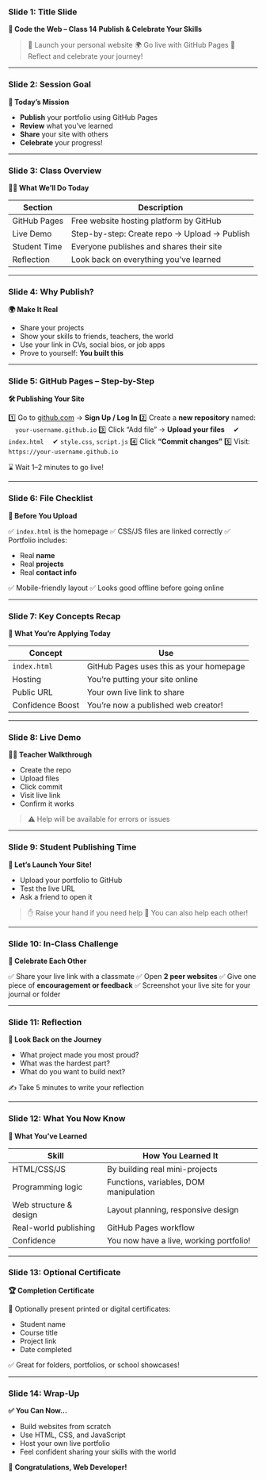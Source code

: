 ### **Slide 1: Title Slide**

**🏁 Code the Web – Class 14**
**Publish & Celebrate Your Skills**

> 🎯 Launch your personal website
> 🌍 Go live with GitHub Pages
> 🎉 Reflect and celebrate your journey!

---

### **Slide 2: Session Goal**

**🎯 Today’s Mission**

* **Publish** your portfolio using GitHub Pages
* **Review** what you’ve learned
* **Share** your site with others
* **Celebrate** your progress!

---

### **Slide 3: Class Overview**

**🧑‍🏫 What We’ll Do Today**

| Section      | Description                                  |
| ------------ | -------------------------------------------- |
| GitHub Pages | Free website hosting platform by GitHub      |
| Live Demo    | Step-by-step: Create repo → Upload → Publish |
| Student Time | Everyone publishes and shares their site     |
| Reflection   | Look back on everything you’ve learned       |

---

### **Slide 4: Why Publish?**

**🌍 Make It Real**

* Share your projects
* Show your skills to friends, teachers, the world
* Use your link in CVs, social bios, or job apps
* Prove to yourself: **You built this**

---

### **Slide 5: GitHub Pages – Step-by-Step**

**🛠️ Publishing Your Site**

1️⃣ Go to [github.com](https://github.com) → **Sign Up / Log In**
2️⃣ Create a **new repository** named:
 `your-username.github.io`
3️⃣ Click “Add file” → **Upload your files**
 ✔ `index.html`
 ✔ `style.css`, `script.js`
4️⃣ Click **“Commit changes”**
5️⃣ Visit: `https://your-username.github.io`

⌛ Wait 1–2 minutes to go live!

---

### **Slide 6: File Checklist**

**📁 Before You Upload**

✅ `index.html` is the homepage
✅ CSS/JS files are linked correctly
✅ Portfolio includes:

* Real **name**
* Real **projects**
* Real **contact info**

✅ Mobile-friendly layout
✅ Looks good offline before going online

---

### **Slide 7: Key Concepts Recap**

**📖 What You’re Applying Today**

| Concept          | Use                                     |
| ---------------- | --------------------------------------- |
| `index.html`     | GitHub Pages uses this as your homepage |
| Hosting          | You’re putting your site online         |
| Public URL       | Your own live link to share             |
| Confidence Boost | You’re now a published web creator!     |

---

### **Slide 8: Live Demo**

**👨‍🏫 Teacher Walkthrough**

* Create the repo
* Upload files
* Click commit
* Visit live link
* Confirm it works

> ⚠️ Help will be available for errors or issues

---

### **Slide 9: Student Publishing Time**

**🚀 Let’s Launch Your Site!**

* Upload your portfolio to GitHub
* Test the live URL
* Ask a friend to open it

> ✋ Raise your hand if you need help
> 💬 You can also help each other!

---

### **Slide 10: In-Class Challenge**

**🎉 Celebrate Each Other**

✅ Share your live link with a classmate
✅ Open **2 peer websites**
✅ Give one piece of **encouragement or feedback**
✅ Screenshot your live site for your journal or folder

---

### **Slide 11: Reflection**

**📝 Look Back on the Journey**

* What project made you most proud?
* What was the hardest part?
* What do you want to build next?

✍️ Take 5 minutes to write your reflection

---

### **Slide 12: What You Now Know**

**🧠 What You’ve Learned**

| Skill                  | How You Learned It                      |
| ---------------------- | --------------------------------------- |
| HTML/CSS/JS            | By building real mini-projects          |
| Programming logic      | Functions, variables, DOM manipulation  |
| Web structure & design | Layout planning, responsive design      |
| Real-world publishing  | GitHub Pages workflow                   |
| Confidence             | You now have a live, working portfolio! |

---

### **Slide 13: Optional Certificate**

**🏆 Completion Certificate**

🎉 Optionally present printed or digital certificates:

* Student name
* Course title
* Project link
* Date completed

✅ Great for folders, portfolios, or school showcases!

---

### **Slide 14: Wrap-Up**

**✅ You Can Now\...**

* Build websites from scratch
* Use HTML, CSS, and JavaScript
* Host your own live portfolio
* Feel confident sharing your skills with the world

🎊 **Congratulations, Web Developer!**